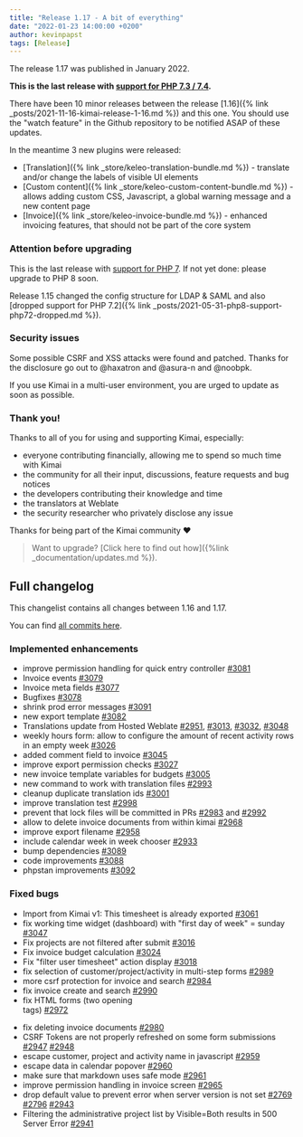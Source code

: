 ```yaml
---
title: "Release 1.17 - A bit of everything"
date: "2022-01-23 14:00:00 +0200"
author: kevinpapst
tags: [Release]
---
```


The release 1.17 was published in January 2022.

**This is the last release with [support for PHP 7.3 / 7.4](https://www.kimai.org/blog/2021/sunsetting-php-7/).**

There have been 10 minor releases between the release [1.16]({% link _posts/2021-11-16-kimai-release-1-16.md %}) and this one. 
You should use the "watch feature" in the Github repository to be notified ASAP of these updates.

In the meantime 3 new plugins were released:
- [Translation]({% link _store/keleo-translation-bundle.md %}) - translate and/or change the labels of visible UI elements
- [Custom content]({% link _store/keleo-custom-content-bundle.md %}) - allows adding custom CSS, Javascript, a global warning message and a new content page
- [Invoice]({% link _store/keleo-invoice-bundle.md %}) - enhanced invoicing features, that should not be part of the core system

### Attention before upgrading 

This is the last release with [support for PHP 7](https://www.kimai.org/blog/2021/sunsetting-php-7/).
If not yet done: please upgrade to PHP 8 soon.

Release 1.15 changed the config structure for LDAP & SAML and also [dropped support for PHP 7.2]({% link _posts/2021-05-31-php8-support-php72-dropped.md %}).

### Security issues

Some possible CSRF and XSS attacks were found and patched. Thanks for the disclosure go out to @haxatron and @asura-n and @noobpk.

If you use Kimai in a multi-user environment, you are urged to update as soon as possible.

### Thank you!

Thanks to all of you for using and supporting Kimai, especially:
- everyone contributing financially, allowing me to spend so much time with Kimai
- the community for all their input, discussions, feature requests and bug notices
- the developers contributing their knowledge and time
- the translators at Weblate
- the security researcher who privately disclose any issue   

Thanks for being part of the Kimai community ❤️

> Want to upgrade? [Click here to find out how]({%link _documentation/updates.md %}).

## Full changelog

This changelist contains all changes between 1.16 and 1.17.

You can find [all commits here](https://github.com/kevinpapst/kimai2/compare/1.16...1.17).

### Implemented enhancements

- improve permission handling for quick entry controller [\#3081](https://github.com/kevinpapst/kimai2/pull/3081)
- Invoice events [\#3079](https://github.com/kevinpapst/kimai2/pull/3079)
- Invoice meta fields [\#3077](https://github.com/kevinpapst/kimai2/pull/3077)
- Bugfixes [\#3078](https://github.com/kevinpapst/kimai2/pull/3078)
- shrink prod error messages [\#3091](https://github.com/kevinpapst/kimai2/pull/3091)
- new export template [\#3082](https://github.com/kevinpapst/kimai2/pull/3082)
- Translations update from Hosted Weblate [\#2951](https://github.com/kevinpapst/kimai2/pull/2951), [\#3013](https://github.com/kevinpapst/kimai2/pull/3013), [\#3032](https://github.com/kevinpapst/kimai2/pull/3032), [\#3048](https://github.com/kevinpapst/kimai2/pull/3048)
- weekly hours form: allow to configure the amount of recent activity rows in an empty week [\#3026](https://github.com/kevinpapst/kimai2/pull/3026)
- added comment field to invoice [\#3045](https://github.com/kevinpapst/kimai2/pull/3045)
- improve export permission checks [\#3027](https://github.com/kevinpapst/kimai2/pull/3027)
- new invoice template variables for budgets [\#3005](https://github.com/kevinpapst/kimai2/pull/3005)
- new command to work with translation files [\#2993](https://github.com/kevinpapst/kimai2/pull/2993)
- cleanup duplicate translation ids [\#3001](https://github.com/kevinpapst/kimai2/pull/3001)
- improve translation test [\#2998](https://github.com/kevinpapst/kimai2/pull/2998)
- prevent that lock files will be committed in PRs [\#2983](https://github.com/kevinpapst/kimai2/pull/2983) and [\#2992](https://github.com/kevinpapst/kimai2/pull/2992)
- allow to delete invoice documents from within kimai [\#2968](https://github.com/kevinpapst/kimai2/pull/2968)
- improve export filename [\#2958](https://github.com/kevinpapst/kimai2/pull/2958)
- include calendar week in week chooser [\#2933](https://github.com/kevinpapst/kimai2/pull/2933)
- bump dependencies [\#3089](https://github.com/kevinpapst/kimai2/pull/3089)
- code improvements [\#3088](https://github.com/kevinpapst/kimai2/pull/3088)
- phpstan improvements [\#3092](https://github.com/kevinpapst/kimai2/pull/3092)

### Fixed bugs

- Import from Kimai v1:  This timesheet is already exported [\#3061](https://github.com/kevinpapst/kimai2/issues/3061)
- fix working time widget (dashboard) with "first day of week" = sunday [\#3047](https://github.com/kevinpapst/kimai2/issues/3047)
- Fix projects are not filtered after submit [\#3016](https://github.com/kevinpapst/kimai2/issues/3016)
- Fix invoice budget calculation [\#3024](https://github.com/kevinpapst/kimai2/issues/3024)
- Fix "filter user timesheet" action display [\#3018](https://github.com/kevinpapst/kimai2/issues/3018)
- fix selection of customer/project/activity in multi-step forms [\#2989](https://github.com/kevinpapst/kimai2/issues/2989)
- more csrf protection for invoice and search [\#2984](https://github.com/kevinpapst/kimai2/issues/2984)
- fix invoice create and search [\#2990](https://github.com/kevinpapst/kimai2/issues/2990)
- fix HTML forms (two opening <form> tags) [\#2972](https://github.com/kevinpapst/kimai2/issues/2972)
- fix deleting invoice documents [\#2980](https://github.com/kevinpapst/kimai2/issues/2980)
- CSRF Tokens are not properly refreshed on some form submissions [\#2947](https://github.com/kevinpapst/kimai2/issues/2947) [\#2948](https://github.com/kevinpapst/kimai2/issues/2948)
- escape customer, project and activity name in javascript [\#2959](https://github.com/kevinpapst/kimai2/issues/2959)
- escape data in calendar popover [\#2960](https://github.com/kevinpapst/kimai2/issues/2960)
- make sure that markdown uses safe mode [\#2961](https://github.com/kevinpapst/kimai2/issues/2961)
- improve permission handling in invoice screen [\#2965](https://github.com/kevinpapst/kimai2/issues/2965)
- drop default value to prevent error when server version is not set [\#2769](https://github.com/kevinpapst/kimai2/issues/2769) [\#2796](https://github.com/kevinpapst/kimai2/issues/2796) [\#2943](https://github.com/kevinpapst/kimai2/issues/2943)
- Filtering the administrative project list by Visible=Both results in 500 Server Error [\#2941](https://github.com/kevinpapst/kimai2/issues/2941)
